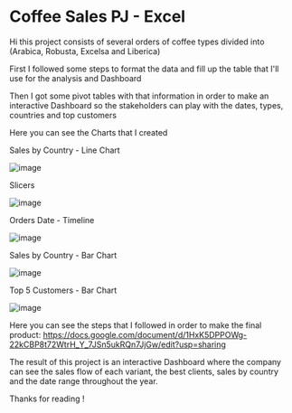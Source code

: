 # Coffee Sales PJ - Excel

Hi this project consists of several orders of coffee types divided into (Arabica, Robusta, Excelsa and Liberica)

First I followed some steps to format the data and fill up the table that I'll use for the analysis and Dashboard

Then I got some pivot tables with that information in order to make an interactive Dashboard so the stakeholders can play with the dates, types, countries and top customers

Here you can see the Charts that I created


Sales by Country - Line Chart

![image](https://github.com/NicoGit333/Coffee-Sales-PJ---Excel/assets/109071671/59d6b94b-b197-4f90-9a6a-38f3f6ba80c5)


Slicers

![image](https://github.com/NicoGit333/Coffee-Sales-PJ---Excel/assets/109071671/05c697e7-f5fd-4f97-a041-83533cd4287c)


Orders Date - Timeline

![image](https://github.com/NicoGit333/Coffee-Sales-PJ---Excel/assets/109071671/25299635-d771-4017-8c34-b4d3b464670f)


Sales by Country - Bar Chart

![image](https://github.com/NicoGit333/Coffee-Sales-PJ---Excel/assets/109071671/9a850b86-b6f3-478c-b7c3-185d2e12df31)


Top 5 Customers - Bar Chart

![image](https://github.com/NicoGit333/Coffee-Sales-PJ---Excel/assets/109071671/8901c5cc-e94a-4952-b83c-07e607f34501)





Here you can see the steps that I followed in order to make the final product: https://docs.google.com/document/d/1HxK5DPPOWg-22kCBP8t72WtrH_Y_7JSn5ukRQn7JjGw/edit?usp=sharing

The result of this project is an interactive Dashboard where the company can see the sales flow of each variant, the best clients, sales by country and the date range throughout the year.


Thanks for reading !
